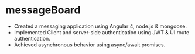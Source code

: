 # messageBoard
- Created a messaging application using Angular 4, node.js & mongoose.
- Implemented Client and server-side authentication using JWT & UI route authentication.
- Achieved asynchronous behavior using async/await promises.
